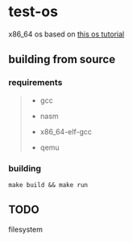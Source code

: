 # test-os
x86_64 os based on [this os tutorial](https://github.com/cfenollosa/os-tutorial)

## building from source
### requirements
> + gcc
> 
> + nasm
>
> + x86_64-elf-gcc
>
> + qemu

### building
`make build && make run`


## TODO
filesystem

